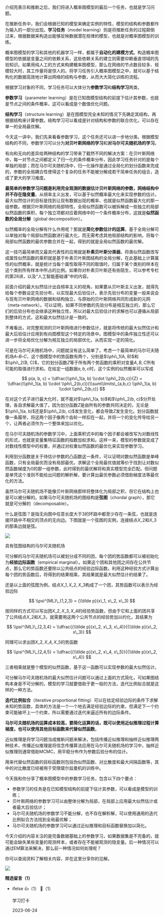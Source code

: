 介绍完表示和推断之后，我们将进入概率图模型的最后一个任务，也就是学习问题。

在推断任务中，我们会根据已知的模型来确定实例的特性，模型的结构和参数都作为输入的一部分出现。**学习任务**（model learning）则是将推断任务的过程颠倒过来，根据数据来构造出能够反映数据潜在规律的模型，也就是对概率图模型的训练。

概率图模型的学习和其他的机器学习一样，都属于**自动化的建模方式**。构造概率图模型的依据是变量之间的依赖关系，这些依赖关系的建立则需要仰赖垂直领域的先验知识。如果用纯人工的方式来构建概率图模型，那么在网络的节点数目较多、规模较大时，其工作量将是惊人的。将学习任务引入概率图模型之中，就可以基于结构化的数据高效地计算出网络的结构与参数，从而大大简化训练的流程。

根据学习对象的不同，学习任务可以大体分为**参数学习**和**结构学习**两类。

**参数学习**（parameter learning）是在已知图模型结构的前提下估计其参数，也就是节点之间的条件概率，这可以看成是个数值优化问题。

**结构学习**（structure learning）是在图模型完全未知的情况下先确定其结构，再根据结构来计算参数。结构学习可以看成是针对结构和参数的联合优化，可以存在单一的全局最优解。

今天这一讲中，我们先来看看参数学习，这个任务还可以进一步地分类。根据模型结构的不同，参数学习可以分为**对贝叶斯网络的学习**和**对马尔可夫随机场的学习**。

有向和无向的差异给两种结构的学习带来了截然不同的解决方案：在贝叶斯网络中，每一对节点之间都定义了归一化的条件概率分布，因此学习任务针对的是每个单独的局部；而在马尔可夫随机场中，归一化操作是通过全局化的划分函数来完成的，参数的全局耦合性使得这个复杂的任务不能被分解成若干简单任务的组合，造成了更大的学习难度。

**最简单的参数学习问题是利用完全观测的数据估计贝叶斯网络的参数，网络结构中并不存在隐变量**。从频率主义出发，可以基于似然概率最大化来实现参数的估计。最大似然估计的目标是找到让现有数据出现的概率、也就是似然函数最大化的那一组参数。根据贝叶斯网络的局部特性，全局似然函数可以被拆解成一些独立的局部似然函数的乘积，每个独立项都对应着网络中的一个条件概率分布，这就是**似然函数的全局分解**（global decomposition）。

似然概率的全局分解有什么作用呢？那就是**简化参数估计的运算**。基于全局分解可以单独对每个局部似然函数进行最大化，而无需考虑其他局部结构的影响，将每个局部似然函数的最优参数合并在一起，得到的就是全局似然函数的最优解。

这一技巧最简单而又最具代表性的应用就是**朴素贝叶斯分类器**。将类似然函数改写成属性似然函数的乘积就是基于朴素贝叶斯图结构的全局分解，在此基础上计算属性的似然概率，就是统计当每个属性取得不同的取值时，归属于某个类别的样本在这个类别所有样本中所占的比例。如果你对朴素贝叶斯还有些陌生，可以参考专栏的第28讲，以及“人工智能基础课”中的内容。

前面介绍的最大似然估计出自频率主义的视角，如果要从贝叶斯主义出发，就得先给每个参数设定先验分布，以实现最大后验估计。表示先验分布的变量一般来说会与现有贝叶斯网络的数据和结构独立，与原始的贝叶斯网络共同形成新的元网（meta-network）。可以证明，如果不同参数的先验分布是相互独立的，那么它们的后验分布也会继承这种独立性，所以对最大后验估计的求解也可以遵循从局部到整体的方式，这和最大似然估计是一致的。

不难看出，对完整观测的贝叶斯网络进行参数估计，就是将传统的最大似然估计和最大后验估计应用到有向图模型这个特定的场景中。图模型中的条件独立性还可以进一步将全局优化分解为相互独立的局部优化，从而实现一定的简化。

可是在马尔可夫随机场中，问题就没有这么简单了。考虑一个最简单的马尔可夫随机场$A – B – C$，这个图模型中的势函数有两个，分别是$\\phi\_1(A, B)$和$\\phi\_2(B, C)$，它的划分函数$Z$等于所有两个势函数的乘积对变量$A, B, C$所有可能的取值进行求和。在给定一组数据$a, b, c$时，这个实例的似然概率可以写成

$$ p(a, b, c) = \\dfrac{\\phi\_1(a, b) \\cdot \\phi\_2(b,c)}{Z} = \\dfrac{\\phi\_1(a, b) \\cdot \\phi\_2(b,c)}{\\sum\\limits\_{a,b,c} \\phi\_1(a, b) \\cdot \\phi\_2(b,c)} $$

在对这个式子进行最大化时，就不能对$\\phi\_1(a, b)$和$\\phi\_2(b, c)$分开处理，各自求解最大值了。因为划分函数$Z$是由所有的参数共同决定的，无论是$\\phi\_1(a, b)$还是$\\phi\_2(b, c)$发生变化，都会导致$Z$发生变化。划分函数就像一条履带，将这两个因子像两个齿轮一样扣在一起，并将一个的变化传导给另一个，让两者必须作为一个整体来加以优化。

在马尔可夫随机场的参数学习中，上面乘积式中的每个因子都会被改写为对数线性的形式，也就是变量集特征函数的指数加权求和。这样一来，模型的参数就变成了对数线性模型中的权重，并通过对权重似然函数的最优化来实现参数学习。

利用划分函数是关于待估计参数的凸函数这一条件，可以证明对数似然函数是单峰函数，只有全局最优而没有局部最优。求解这个全局最优值就等价于找到让对数似然函数梯度为0的那一组参数，此时得到的最优解将和真实模型完全匹配。但问题是单凭这个准则不能给出问题的解析解，要计算出最优参数必须借助梯度法等最优化的方法。

虽然马尔可夫随机场不能像贝叶斯网络那样将整体化为局部之积，但它在结构上也是可以被分解的。如果马尔可夫随机场的图结构是**弦图**（chordal graph），那它就是可分解的（decomposable）。

什么是弦图？是指无向图中任意长度大于3的环路中都至少存在一条弦，也就是连接环路中不相交的顶点的无向边。下图就是一个弦图的实例，连接结点$X\_2$和$X\_3$的那条边就是弦。

![](https://static001.geekbang.org/resource/image/76/2d/769c34491c5f8650258b8db337d4182d.png?wh=317%2A203)

具有弦图结构的马尔可夫随机场

可分解的马尔可夫随机场可以被划分成不同的团，每个团的势函数都可以被初始化为**经验边际函数**（empirical marginal）。如果这个团和其他团之间存在公共节点，那么它的势函数还要除以公共结点的经验边际函数。利用这种经验方式计算出每个团的势函数后，将得到的结果相乘，其结果就是最大似然估计的结果了。

还是以上面的弦图为例，结点$X\_1, X\_2, X\_3$构成了一个团，其势函数可以表示为经验边际

$$ \\psi^{ML}\_{1,2,3} = {\\tilde p}(x\_1, x\_2, x\_3) $$

按同样的方式可以写出团$X\_2, X\_3, X\_4$的经验势函数，但由于它和上面的团共享了公共结点$X\_2$和$X\_3$，就需要用这两个公共节点的经验势加以约化，其结果为

$$ \\psi^{ML}\_{2,3,4} = \\dfrac{{\\tilde p}(x\_2, x\_3, x\_4)}{{\\tilde p}(x\_2, x\_3)} $$

同理可以求出团$X\_2, X\_4, X\_5$的势函数

$$ \\psi^{ML}\_{2,4,5} = \\dfrac{{\\tilde p}(x\_2, x\_4, x\_5)}{{\\tilde p}(x\_2, x\_4)} $$

三者相乘就是整个模型的似然函数，基于这一函数可以实现参数的最大似然估计。

可分解马尔可夫随机场的最大似然估计问题可以通过上面的方式简化，可如果图结构本身是不可分解的，模型的学习就要借助于更一般的方法，迭代比例拟合就是这样的一种方法。

**迭代比例拟合**（iterative proportional fitting）可以在给定经验边际的条件下求解未知的势函数，具体的方法是一个一个地去满足经验边际的约束，但满足下一个约束可能破坏上一个约束，所以需要通过迭代来逼近所有的边际条件。

**马尔可夫随机场的运算成本较高，要简化运算的话，既可以使用近似推理过程计算梯度，也可以使用其他目标函数来代替似然函数**。

近似推理是将学习问题当成推断问题来解决，包括传播近似推理和抽样近似推理两种技术，传播近似推理是将信念传播算法应用在马尔可夫随机场的学习中，抽样近似推理则通常借助MCMC，用平稳分布作为参数后验分布的估计。

用来代替似然函数的目标函数则包括伪似然函数、对比散度和最大间隔函数等，其中的对比散度已经被用于受限玻尔兹曼机的训练中。

今天我和你分享了概率图模型中的参数学习任务，包含以下四个要点：

- 参数学习的任务是在已知模型结构的前提下估计其参数，可以看成是模型的训练；
- 贝叶斯网络的参数学习可以由整体分解为局部，在局部上应用最大似然估计或者最大后验估计；
- 马尔可夫随机场的参数学习不能分解，也不存在解析解，可以使用通用的迭代比例拟合方法找到全局最优解；
- 马尔可夫随机场的参数学习可以通过近似推理和目标函数替换加以简化。

今天介绍的内容关注的是完备数据基础上的参数学习，如果数据集是不完备的，就可能会缺失某些变量的观测样本，或者存在不能被观测的隐变量。后一种情况可以通过EM算法来解决，那么前一种情况如何处理呢？

你可以查阅资料了解相关内容，并在这里分享你的见解。

![](https://static001.geekbang.org/resource/image/12/f3/122872bef232adc10f56c97c84818df3.jpg?wh=2379%2A2408)
<div><strong>精选留言（1）</strong></div><ul>
<li><span>ifelse</span> 👍（1） 💬（1）<p>学习打卡</p>2023-06-24</li><br/>
</ul>